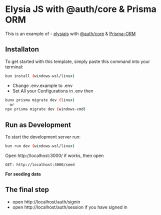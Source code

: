 # Elysia JS with @auth/core & Prisma ORM

This is an example of - [elysiajs](https://www.github.com/octokatherine) with [@auth/core](https://github.com/nextauthjs/next-auth) & [Prisma-ORM](https://github.com/prisma/prisma)

## Installaton
To get started with this template, simply paste this command into your terminal:

```bash
bun install (windows-wsl/linux)
```

- Change .env.example to .env
- Set All your Configurations in .env
then

```bash
bunx prisma migrate dev (linux)
  or
npx prisma migrate dev (windows-cmd)
```

## Run as Development
To start the development server run:
```bash
bun run dev (windows-wsl/linux)
```

Open http://localhost:3000/ if works, then open


```url
GET: http://localhost:3000/seed 
```
**For seeding data**

## The final step
- open http://localhost/auth/signin
- open http://localhost/auth/session if you have signed in
